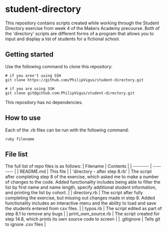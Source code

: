 # student-directory

This repository contains scripts created while working through the Student Directory exercise from week 4 of the Makers Academy precourse. Both of the 'directory' scripts are different forms of a program that allows you to input and display a list of students for a fictional school.

## Getting started

Use the following command to clone this repository:
```shell
# if you aren't using SSH
git clone https://github.com/PhilipVigus/student-directory.git

# if you are using SSH
git clone git@github.com:PhilipVigus/student-directory.git
```
This repository has no dependencies.

## How to use

Each of the .rb files can be run with the following command:
```shell
ruby filename
```

## File list

The full list of repo files is as follows:
| Filename | Contents |
| -------- | -------- |
| README.md | This file |
| 'directory - after step 8.rb' | The script after completing step 8 of the exercise, which asked me to make a number of changes to the code. Added functionality includes being able to filter the list by first name and name length, specify additional student information, and printing the list by cohort. |
| directory.rb | The script after fully completing the exercise, but missing out changes made in step 8. Added functionality includes an interactive menu and the ability to load and save the students entered from csv files. |
| typos.rb | The script edited as part of step 8.1 to remove any bugs |
| print_own_source.rb | The script created for step 14.8, which prints its own source code to screen |
| .gitignore | Tells git to ignore .csv files |

